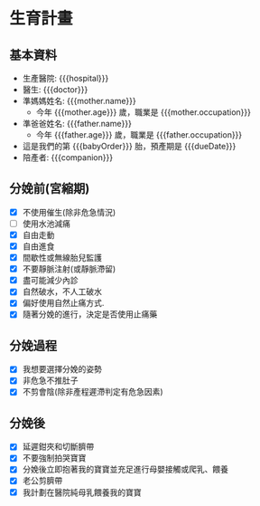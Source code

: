 # 生育計畫

## 基本資料

- 生產醫院: {{{hospital}}}
- 醫生: {{{doctor}}}
- 準媽媽姓名: {{{mother.name}}}
    - 今年 {{{mother.age}}} 歲，職業是 {{{mother.occupation}}}
- 準爸爸姓名: {{{father.name}}}
    - 今年 {{{father.age}}} 歲，職業是 {{{father.occupation}}}
- 這是我們的第 {{{babyOrder}}} 胎，預產期是 {{{dueDate}}}
- 陪產者: {{{companion}}}

## 分娩前(宮縮期)

* [X] 不使用催生(除非危急情況)
* [ ] 使用水池減痛
* [X] 自由走動
* [X] 自由進食
* [X] 間歇性或無線胎兒監護
* [X] 不要靜脈注射(或靜脈滯留)
* [X] 盡可能減少內診
* [X] 自然破水，不人工破水
* [X] 偏好使用自然止痛方式.
* [X] 隨著分娩的進行，決定是否使用止痛藥

## 分娩過程

* [X] 我想要選擇分娩的姿勢
* [X] 非危急不推肚子
* [X] 不剪會陰(除非產程遲滯判定有危急因素)

## 分娩後

* [X] 延遲鉗夾和切斷臍帶
* [X] 不要強制拍哭寶寶
* [X] 分娩後立即抱著我的寶寶並充足進行母嬰接觸或爬乳、餵養
* [X] 老公剪臍帶
* [X] 我計劃在醫院純母乳餵養我的寶寶
